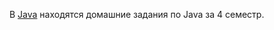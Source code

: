 В [Java](https://github.com/TayaPenskaya/University/tree/master/Java) находятся домашние задания по Java за 4 семестр.

